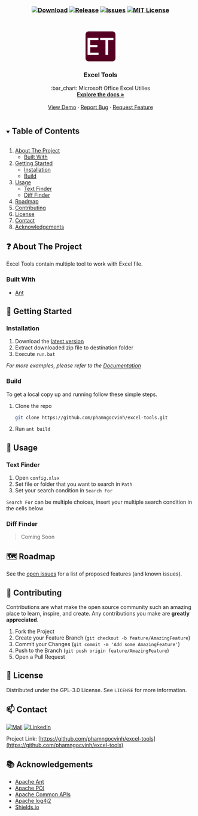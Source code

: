 <h3 align="center">

[![Download][download-shield]][download-url]
[![Release][release-shield]][release-url]
[![Issues][issues-shield]][issues-url]
[![MIT License][license-shield]][license-url]
</h3>

<!-- PROJECT LOGO -->
<br />
<p align="center">
  <a href="https://github.com/phamngocvinh/excel-tools">
    <img src="images/icon-192x192.png" alt="Logo" width="80" height="80">
  </a>

  <h3 align="center">Excel Tools</h3>

  <p align="center">
    :bar_chart: Microsoft Office Excel Utilies
    <br />
    <a href="https://github.com/phamngocvinh/excel-tools"><strong>Explore the docs »</strong></a>
    <br />
    <br />
    <a href="https://github.com/phamngocvinh/excel-tools">View Demo</a>
    ·
    <a href="https://github.com/phamngocvinh/excel-tools/issues">Report Bug</a>
    ·
    <a href="https://github.com/phamngocvinh/excel-tools/issues">Request Feature</a>
  </p>
</p>

<!-- TABLE OF CONTENTS -->
<details open="open">
  <summary><h2 style="display: inline-block">Table of Contents</h2></summary>
  <ol>
    <li>
      <a href="#about-the-project">About The Project</a>
      <ul>
        <li><a href="#built-with">Built With</a></li>
      </ul>
    </li>
    <li>
      <a href="#getting-started">Getting Started</a>
      <ul>
        <li><a href="#installation">Installation</a></li>
        <li><a href="#build">Build</a></li>
      </ul>
    </li>
    <li>
      <a href="#usage">Usage</a>
      <ul>
        <li><a href="#text-finder">Text Finder</a></li>
        <li><a href="#diff-finder">Diff Finder</a></li>
      </ul>
    </li>
    <li><a href="#roadmap">Roadmap</a></li>
    <li><a href="#contributing">Contributing</a></li>
    <li><a href="#license">License</a></li>
    <li><a href="#contact">Contact</a></li>
    <li><a href="#acknowledgements">Acknowledgements</a></li>
  </ol>
</details>

<!-- ABOUT THE PROJECT -->
## :question: About The Project

Excel Tools contain multiple tool to work with Excel file.

### Built With

* [Ant](https://ant.apache.org/)

<!-- GETTING STARTED -->
## :beginner: Getting Started

<!-- Installation -->
### Installation

1. Download the [latest version](https://github.com/phamngocvinh/excel-tools/releases/latest)
2. Extract downloaded zip file to destination folder
3. Execute `run.bat`

_For more examples, please refer to the [Documentation](https://github.com/phamngocvinh/excel-tools/wiki)_

<!-- Build -->
### Build

To get a local copy up and running follow these simple steps.

1. Clone the repo
   ```sh
   git clone https://github.com/phamngocvinh/excel-tools.git
   ```
2. Run `ant build`

<!-- Usage -->
## :muscle: Usage

<!-- Text Finder -->
### Text Finder

1. Open `config.xlsx` 
2. Set file or folder that you want to search in `Path`
3. Set your search condition in `Search For`

`Search For` can be multiple choices, insert your multiple search condition in the cells below

<!-- Diff Finder -->
### Diff Finder
> Coming Soon

<!-- ROADMAP -->
## :world_map: Roadmap

See the [open issues](https://github.com/phamngocvinh/excel-tools/issues) for a list of proposed features (and known issues).

<!-- CONTRIBUTING -->
## :rocket: Contributing

Contributions are what make the open source community such an amazing place to learn, inspire, and create. Any contributions you make are **greatly appreciated**.

1. Fork the Project
2. Create your Feature Branch (`git checkout -b feature/AmazingFeature`)
3. Commit your Changes (`git commit -m 'Add some AmazingFeature'`)
4. Push to the Branch (`git push origin feature/AmazingFeature`)
5. Open a Pull Request

<!-- LICENSE -->
## :closed_book: License

Distributed under the GPL-3.0 License. See `LICENSE` for more information.

<!-- CONTACT -->
## :mailbox: Contact

[![Mail][mail-shield]][mail-url]
[![LinkedIn][linkedin-shield]][linkedin-url]

Project Link: [https://github.com/phamngocvinh/excel-tools](https://github.com/phamngocvinh/excel-tools)

<!-- ACKNOWLEDGEMENTS -->
## :books: Acknowledgements

* [Apache Ant](https://ant.apache.org/)
* [Apache POI](https://poi.apache.org/)
* [Apache Common APIs](https://commons.apache.org/)
* [Apache log4j2](https://logging.apache.org/log4j/2.x/)
* [Shields.io](https://shields.io)

<!-- MARKDOWN LINKS & IMAGES -->
<!-- https://www.markdownguide.org/basic-syntax/#reference-style-links -->
[download-shield]: https://img.shields.io/github/downloads/phamngocvinh/excel-tools/total?color=Green&style=for-the-badge
[download-url]: https://github.com/phamngocvinh/excel-tools/releases/latest
[release-shield]: https://img.shields.io/github/v/release/phamngocvinh/excel-tools?style=for-the-badge
[release-url]: https://github.com/phamngocvinh/excel-tools/releases/latest
[issues-shield]: https://img.shields.io/github/issues/phamngocvinh/excel-tools?style=for-the-badge
[issues-url]: https://github.com/phamngocvinh/excel-tools/issues
[license-shield]: https://img.shields.io/github/license/phamngocvinh/excel-tools?style=for-the-badge
[license-url]: https://github.com/phamngocvinh/excel-tools/blob/master/LICENSE
[linkedin-shield]: https://img.shields.io/badge/linkedin-blue?style=for-the-badge&logo=linkedin
[linkedin-url]: https://www.linkedin.com/in/phamngocvinh932
[mail-shield]: https://img.shields.io/badge/Gmail-white?style=for-the-badge&logo=gmail
[mail-url]: mailto:phamngocvinh@live.com
[product-screenshot]: images/screenshot.jpg
